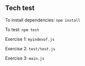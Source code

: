 ## Tech test

To install dependencies:
		`npm install`

To test:
		`npm test`

Exercise 1:
		`myindexof.js`

Exercise 2:
		`test/test.js`

Exercise 3:
		`main.js`
